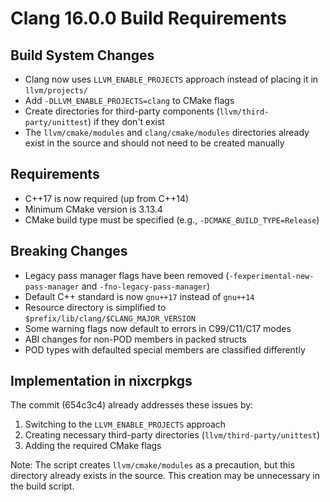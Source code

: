 # Clang 16.0.0 Build Requirements

## Build System Changes
- Clang now uses `LLVM_ENABLE_PROJECTS` approach instead of placing it in `llvm/projects/`
- Add `-DLLVM_ENABLE_PROJECTS=clang` to CMake flags
- Create directories for third-party components (`llvm/third-party/unittest`) if they don't exist
- The `llvm/cmake/modules` and `clang/cmake/modules` directories already exist in the source and should not need to be created manually

## Requirements
- C++17 is now required (up from C++14)
- Minimum CMake version is 3.13.4
- CMake build type must be specified (e.g., `-DCMAKE_BUILD_TYPE=Release`)

## Breaking Changes
- Legacy pass manager flags have been removed (`-fexperimental-new-pass-manager` and `-fno-legacy-pass-manager`)
- Default C++ standard is now `gnu++17` instead of `gnu++14`
- Resource directory is simplified to `$prefix/lib/clang/$CLANG_MAJOR_VERSION`
- Some warning flags now default to errors in C99/C11/C17 modes
- ABI changes for non-POD members in packed structs
- POD types with defaulted special members are classified differently

## Implementation in nixcrpkgs
The commit (654c3c4) already addresses these issues by:
1. Switching to the `LLVM_ENABLE_PROJECTS` approach
2. Creating necessary third-party directories (`llvm/third-party/unittest`)
3. Adding the required CMake flags

Note: The script creates `llvm/cmake/modules` as a precaution, but this directory already exists in the source. This creation may be unnecessary in the build script.